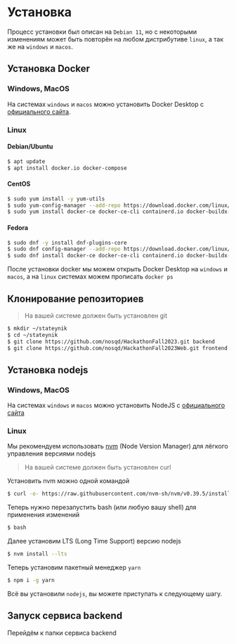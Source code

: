 # Установка

Процесс установки был описан на `Debian 11`, но с некоторыми изменениям может
быть повторён на любом дистрибутиве `linux`, а так же на `windows` и `macos`.

## Установка Docker

### Windows, MacOS

На системах `windows` и `macos` можно установить Docker Desktop c
[официального сайта](https://www.docker.com/get-started/).

### Linux

#### Debian/Ubuntu

```bash
$ apt update
$ apt install docker.io docker-compose
```

#### CentOS

```bash
$ sudo yum install -y yum-utils
$ sudo yum-config-manager --add-repo https://download.docker.com/linux/centos/docker-ce.repo
$ sudo yum install docker-ce docker-ce-cli containerd.io docker-buildx-plugin docker-compose-plugin
```

#### Fedora

```bash
$ sudo dnf -y install dnf-plugins-core
$ sudo dnf config-manager --add-repo https://download.docker.com/linux/fedora/docker-ce.repo
$ sudo dnf install docker-ce docker-ce-cli containerd.io docker-buildx-plugin docker-compose-plugin
```

После установки docker мы можем открыть Docker Desktop на `windows` и `macos`, а
на `linux` системах можем прописать `docker ps`

## Клонирование репозиториев

> На вашей системе должен быть установлен git

```bash
$ mkdir ~/stateynik
$ cd ~/stateynik
$ git clone https://github.com/nosqd/HackathonFall2023.git backend
$ git clone https://github.com/nosqd/HackathonFall2023Web.git frontend
```

## Установка nodejs
### Windows, MacOS
На системах `windows` и `macos` можно установить NodeJS с [официального сайта](https://nodejs.org)

### Linux
Мы рекомендуем использовать [nvm](https://github.com/nvm-sh/nvm) (Node Version Manager) для лёгкого управления версиями nodejs

> На вашей системе должен быть установлен curl

Установить nvm можно одной командой
```bash
$ curl -o- https://raw.githubusercontent.com/nvm-sh/nvm/v0.39.5/install.sh | bash
```

Теперь нужно перезапустить bash (или любую вашу shell) для применения изменений 
```bash
$ bash
```

Далее установим LTS (Long Time Support) версию nodejs
```bash
$ nvm install --lts
```

Теперь установим пакетный менеджер `yarn` 
```bash
$ npm i -g yarn
```

Всё вы установили `nodejs`, вы можете приступать к следующему шагу.

## Запуск сервиса backend
Перейдём к папки сервиса backend